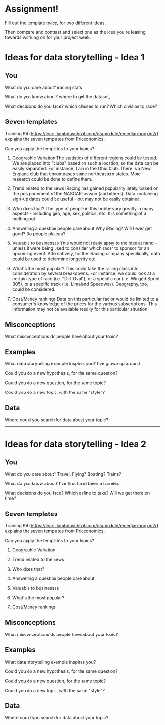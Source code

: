 # Assignment!

Fill out the template *twice*, for two different ideas.

Then compare and contrast and select one as the idea you're leaning towards
working on for your project week.


# Ideas for data storytelling - Idea 1

## You

What do you care about?
iracing stats

What do you know about?
where to get the dataset, 

What decisions do you face?
which classes to run?  Which division to race?

## Seven templates

Training Kit (https://learn.lambdaschool.com/ds/module/recedjanlbpqxic2r) explains the seven templates from Priceonomics.

Can you apply the templates to your topics? 

1. Geographic Variation
The statistics of different regions could be tested.  We are placed into "clubs" based on such a location, so the data can be easily separated.  For instance, I am in the Ohio Club.  There is a New England club that encompases some northeastern states.  More research could be done to define them.

2. Trend related to the news
iRacing has gained popularity lately, based on the postponement of the NASCAR season (and others). Data containing sign-up dates could be useful - but may not be easily obtained.

3. Who does that?
The type of people in this hobby vary greatly in many aspects - including geo, age, sex, politics, etc.  It is something of a melting pot

4. Answering a question people care about
Why iRacing?  Will I ever get good?  Do people plateau?

5. Valuable to businesses
This would not really apply to the idea at hand - unless it were being used to consider which racer to sponsor for an upcoming event. Alternatively, for the iRacing company specifically, data could be used to determine longevity etc.

6. What's the most popular?
This could take the racing class into consideration by several breakdowns.  For instance, we could look at a certain type of race (i.e. "Dirt Oval"), or a specific car (i.e. Winged Sprint 305), or a specific track (i.e. Limaland Speedway).  Geography, too, could be considered.


7. Cost/Money rankings
Data on this particular factor would be limited to a consumer's knowledge of the prices for the various subscriptions.  This information may not be available readily for this particular situation.

## Misconceptions

What misconceptions do people have about your topic?


## Examples

What data storytelling example inspires you?
I've grown up around 

Could you do a new hypothesis, for the same question?


Could you do a new question, for the same topic?


Could you do a new topic, with the same "style"?


## Data

Where could you search for data about your topic?

---

# Ideas for data storytelling - Idea 2

## You

What do you care about?
Travel. Flying?  Boating? Trains?

What do you know about?
I've first hand been a traveler.  

What decisions do you face?
Which airline to take?  Will we get there on time? 

## Seven templates

Training Kit (https://learn.lambdaschool.com/ds/module/recedjanlbpqxic2r) explains the seven templates from Priceonomics.

Can you apply the templates to your topics? 

1. Geographic Variation


2. Trend related to the news


3. Who does that?


4. Answering a question people care about


5. Valuable to businesses


6. What's the most popular?


7. Cost/Money rankings


## Misconceptions

What misconceptions do people have about your topic?


## Examples

What data storytelling example inspires you?


Could you do a new hypothesis, for the same question?


Could you do a new question, for the same topic?


Could you do a new topic, with the same "style"?


## Data

Where could you search for data about your topic?
